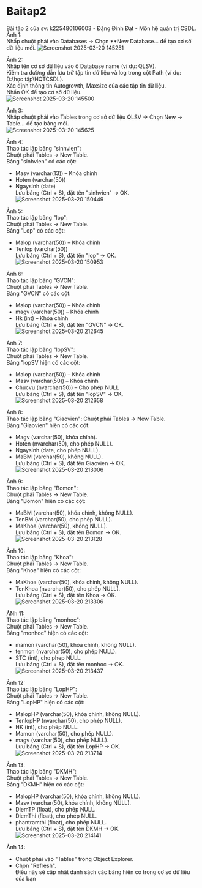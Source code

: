 # Baitap2
Bài tập 2 của sv: k225480106003 - Đặng Đình Đạt - Môn hệ quản trị CSDL.  
Ảnh 1:  
Nhấp chuột phải vào Databases → Chọn **New Database... để tạo cơ sở dữ liệu mới.
![Screenshot 2025-03-20 145251](https://github.com/user-attachments/assets/0bff4950-37c0-4dfb-852e-e77d4cb319e0)  

Ảnh 2:  
Nhập tên cơ sở dữ liệu vào ô Database name (ví dụ: QLSV).  
Kiểm tra đường dẫn lưu trữ tập tin dữ liệu và log trong cột Path (ví dụ: D:\học tập\HQTCSDL).  
Xác định thông tin Autogrowth, Maxsize của các tập tin dữ liệu.  
Nhấn OK để tạo cơ sở dữ liệu.  
![Screenshot 2025-03-20 145500](https://github.com/user-attachments/assets/c04a84fb-a426-46ca-9efe-0fb121922b31)  

Ảnh 3:  
Nhấp chuột phải vào Tables trong cơ sở dữ liệu QLSV → Chọn New → Table... để tạo bảng mới.  
![Screenshot 2025-03-20 145625](https://github.com/user-attachments/assets/752ea619-5c04-4a68-87f2-24689448325e)  

Ảnh 4:  
Thao tác lập bảng "sinhvien":  
Chuột phải Tables → New Table.  
Bảng "sinhvien" có các cột:  
- Masv (varchar(13)) – Khóa chính
- Hoten (varchar(50))  
- Ngaysinh (date)  
Lưu bảng (Ctrl + S), đặt tên "sinhvien" → OK.  
![Screenshot 2025-03-20 150449](https://github.com/user-attachments/assets/69b65491-ad5b-4e17-8b78-787ed39502db)  

Ảnh 5:  
Thao tác lập bảng "lop":  
Chuột phải Tables → New Table.  
Bảng "Lop" có các cột:  
- Malop (varchar(50)) – Khóa chính  
- Tenlop (varchar(50))  
Lưu bảng (Ctrl + S), đặt tên "lop" → OK.   
![Screenshot 2025-03-20 150953](https://github.com/user-attachments/assets/eb929e71-6161-4e14-ba45-0ac9c64a4eb4)  

Ảnh 6:  
Thao tác lập bảng "GVCN":  
Chuột phải Tables → New Table.  
Bảng "GVCN" có các cột:  
- Malop (varchar(50)) – Khóa chính  
- magv (varchar(50)) – Khóa chính  
- Hk (int) – Khóa chính  
Lưu bảng (Ctrl + S), đặt tên "GVCN" → OK.   
![Screenshot 2025-03-20 212645](https://github.com/user-attachments/assets/57f340a5-fe26-49e4-9f35-c82af453649b)  

Ảnh 7:  
Thao tác lập bảng "lopSV":  
Chuột phải Tables → New Table.  
Bảng "lopSV hiện có các cột:  
- Malop (varchar(50)) – Khóa chính  
- Masv (varchar(50)) – Khóa chính  
- Chucvu (nvarchar(50)) – Cho phép NULL  
Lưu bảng (Ctrl + S), đặt tên "lopSV" → OK.   
![Screenshot 2025-03-20 212658](https://github.com/user-attachments/assets/9b3e7687-ce22-4773-89ae-70cc195f7e28)  

Ảnh 8:  
Thao tác lập bảng "Giaovien": 
Chuột phải Tables → New Table.  
Bảng "Giaovien" hiện có các cột:  
- Magv (varchar(50), khóa chính).  
- Hoten (nvarchar(50), cho phép NULL).  
- Ngaysinh (date, cho phép NULL).  
- MaBM (varchar(50), không NULL).  
Lưu bảng (Ctrl + S), đặt tên Giaovien → OK.  
![Screenshot 2025-03-20 213006](https://github.com/user-attachments/assets/5b6002fd-aa2b-45ff-9515-fb347f4e3876)  

Ảnh 9:  
Thao tác lập bảng "Bomon":  
Chuột phải Tables → New Table.  
Bảng "Bomon" hiện có các cột:  
- MaBM (varchar(50), khóa chính, không NULL).  
- TenBM (varchar(50), cho phép NULL).  
- MaKhoa (varchar(50), không NULL).  
Lưu bảng (Ctrl + S), đặt tên Bomon → OK.  
![Screenshot 2025-03-20 213128](https://github.com/user-attachments/assets/058a41c0-46f6-44a2-86ad-c12fccb9343c)

Ảnh 10:  
Thao tác lập bảng "Khoa":  
Chuột phải Tables → New Table.  
Bảng "Khoa" hiện có các cột:  
- MaKhoa (varchar(50), khóa chính, không NULL).  
- TenKhoa (nvarchar(50), cho phép NULL).  
Lưu bảng (Ctrl + S), đặt tên Khoa → OK.  
![Screenshot 2025-03-20 213306](https://github.com/user-attachments/assets/7c7ed54d-2580-48a8-9032-9f9aa18cc7ca)  

ẢNh 11:  
Thao tác lập bảng "monhoc":  
Chuột phải Tables → New Table.  
Bảng "monhoc" hiện có các cột:  
- mamon (varchar(50), khóa chính, không NULL).  
- tenmon (nvarchar(50), cho phép NULL).  
- STC (int), cho phep NULL.  
Lưu bảng (Ctrl + S), đặt tên monhoc → OK.
![Screenshot 2025-03-20 213437](https://github.com/user-attachments/assets/cda3d0e8-bcfc-43f8-839a-a791f2422a7f)

Ảnh 12:  
Thao tác lập bảng "LopHP":  
Chuột phải Tables → New Table.  
Bảng "LopHP" hiện có các cột:  
- MalopHP (varchar(50), khóa chính, không NULL).  
- TenlopHP (nvarchar(50), cho phép NULL).  
- HK (int), cho phép NULL.  
- Mamon (varchar(50), cho phép NULL).  
- magv (varchar(50), cho phép NULL).  
Lưu bảng (Ctrl + S), đặt tên LopHP → OK.  
![Screenshot 2025-03-20 213714](https://github.com/user-attachments/assets/656285c0-a9cb-4713-bb93-96fd71b016d9)

Ảnh 13:  
Thao tác lập bảng "DKMH":  
Chuột phải Tables → New Table.  
Bảng "DKMH" hiện có các cột:  
- MalopHP (varchar(50), khóa chính, không NULL).  
- Masv (varchar(50), khóa chính, không NULL).  
- DiemTP (float), cho phép NULL.  
- DiemThi (float), cho phép NULL.
- phantramthi (float), cho phép NULL.  
Lưu bảng (Ctrl + S), đặt tên DKMH → OK.  
![Screenshot 2025-03-20 214141](https://github.com/user-attachments/assets/9c7f8841-90e2-4405-aa1a-234125e2830a)

Ảnh 14:  
- Chuột phải vào "Tables" trong Object Explorer.
- Chọn "Refresh".  
Điều này sẽ cập nhật danh sách các bảng hiện có trong cơ sở dữ liệu của bạn  




